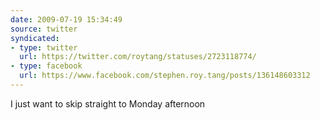 ```yaml
---
date: 2009-07-19 15:34:49
source: twitter
syndicated:
- type: twitter
  url: https://twitter.com/roytang/statuses/2723118774/
- type: facebook
  url: https://www.facebook.com/stephen.roy.tang/posts/136148603312
---
```


I just want to skip straight to Monday afternoon